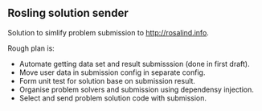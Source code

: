 ## Rosling solution sender

Solution to simlify problem submission to http://rosalind.info. 

Rough plan is:

* Automate getting data set and result submisssion (done in first draft).
* Move user data in submission config in separate config.
* Form unit test for solution base on submission result.
* Organise problem solvers and submission using dependensy injection.
* Select and send problem solution code with submission.